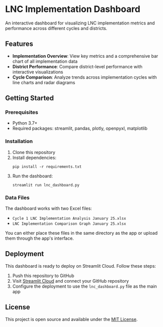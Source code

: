 # LNC Implementation Dashboard

An interactive dashboard for visualizing LNC implementation metrics and performance across different cycles and districts.

## Features

- **Implementation Overview**: View key metrics and a comprehensive bar chart of all implementation data
- **District Performance**: Compare district-level performance with interactive visualizations
- **Cycle Comparison**: Analyze trends across implementation cycles with line charts and radar diagrams

## Getting Started

### Prerequisites

- Python 3.7+
- Required packages: streamlit, pandas, plotly, openpyxl, matplotlib

### Installation

1. Clone this repository
2. Install dependencies:
   ```
   pip install -r requirements.txt
   ```
3. Run the dashboard:
   ```
   streamlit run lnc_dashboard.py
   ```

### Data Files

The dashboard works with two Excel files:
- `Cycle 1 LNC Implementation Analysis January 25.xlsx`
- `LNC Implementation Comparison Graph January 25.xlsx`

You can either place these files in the same directory as the app or upload them through the app's interface.

## Deployment

This dashboard is ready to deploy on Streamlit Cloud. Follow these steps:

1. Push this repository to GitHub
2. Visit [Streamlit Cloud](https://streamlit.io/cloud) and connect your GitHub repository
3. Configure the deployment to use the `lnc_dashboard.py` file as the main app

## License

This project is open source and available under the [MIT License](LICENSE).

